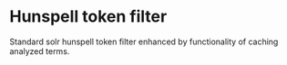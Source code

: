 # Hunspell token filter 

Standard solr hunspell token filter enhanced by functionality of caching analyzed terms. 
